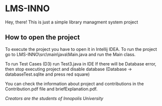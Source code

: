 # LMS-INNO

Hey, there!
This is just a simple library managment system project

## How to open the project
To execute the project you have to open it in Intellij IDEA.
To run the project go to LMS-INNO\src\main\java\Main.java and run the Main class.

To run Test Cases (D3) run Test3.java in IDE
If there will be Database error, then stop executing project and disable database (Database -> databaseTest.sqlite and press red square)

You can check the information about project and contributions in the Contribution.pdf file and briefExplanation.pdf.


*Creators are the students of Innopolis University*
